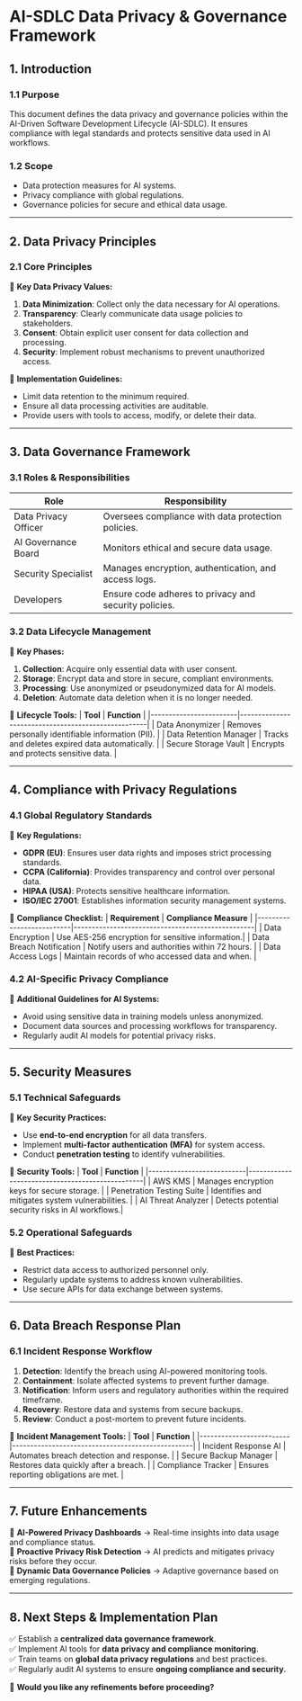 # **AI-SDLC Data Privacy & Governance Framework**

## **1. Introduction**

### **1.1 Purpose**
This document defines the data privacy and governance policies within the AI-Driven Software Development Lifecycle (AI-SDLC). It ensures compliance with legal standards and protects sensitive data used in AI workflows.

### **1.2 Scope**
- Data protection measures for AI systems.
- Privacy compliance with global regulations.
- Governance policies for secure and ethical data usage.

---

## **2. Data Privacy Principles**

### **2.1 Core Principles**
📌 **Key Data Privacy Values:**
1. **Data Minimization**: Collect only the data necessary for AI operations.
2. **Transparency**: Clearly communicate data usage policies to stakeholders.
3. **Consent**: Obtain explicit user consent for data collection and processing.
4. **Security**: Implement robust mechanisms to prevent unauthorized access.

🔹 **Implementation Guidelines:**
- Limit data retention to the minimum required.
- Ensure all data processing activities are auditable.
- Provide users with tools to access, modify, or delete their data.

---

## **3. Data Governance Framework**

### **3.1 Roles & Responsibilities**
| **Role**               | **Responsibility**                                   |
|------------------------|-----------------------------------------------------|
| Data Privacy Officer   | Oversees compliance with data protection policies.   |
| AI Governance Board    | Monitors ethical and secure data usage.              |
| Security Specialist    | Manages encryption, authentication, and access logs. |
| Developers             | Ensure code adheres to privacy and security policies.|

### **3.2 Data Lifecycle Management**
📌 **Key Phases:**
1. **Collection**: Acquire only essential data with user consent.
2. **Storage**: Encrypt data and store in secure, compliant environments.
3. **Processing**: Use anonymized or pseudonymized data for AI models.
4. **Deletion**: Automate data deletion when it is no longer needed.

🔹 **Lifecycle Tools:**
| **Tool**               | **Function**                                        |
|------------------------|----------------------------------------------------|
| Data Anonymizer        | Removes personally identifiable information (PII). |
| Data Retention Manager | Tracks and deletes expired data automatically.      |
| Secure Storage Vault   | Encrypts and protects sensitive data.              |

---

## **4. Compliance with Privacy Regulations**

### **4.1 Global Regulatory Standards**
📌 **Key Regulations:**
- **GDPR (EU)**: Ensures user data rights and imposes strict processing standards.
- **CCPA (California)**: Provides transparency and control over personal data.
- **HIPAA (USA)**: Protects sensitive healthcare information.
- **ISO/IEC 27001**: Establishes information security management systems.

🔹 **Compliance Checklist:**
| **Requirement**          | **Compliance Measure**                           |
|--------------------------|--------------------------------------------------|
| Data Encryption          | Use AES-256 encryption for sensitive information.|
| Data Breach Notification | Notify users and authorities within 72 hours.   |
| Data Access Logs         | Maintain records of who accessed data and when. |

### **4.2 AI-Specific Privacy Compliance**
📌 **Additional Guidelines for AI Systems:**
- Avoid using sensitive data in training models unless anonymized.
- Document data sources and processing workflows for transparency.
- Regularly audit AI models for potential privacy risks.

---

## **5. Security Measures**

### **5.1 Technical Safeguards**
📌 **Key Security Practices:**
- Use **end-to-end encryption** for all data transfers.
- Implement **multi-factor authentication (MFA)** for system access.
- Conduct **penetration testing** to identify vulnerabilities.

🔹 **Security Tools:**
| **Tool**                  | **Function**                                     |
|---------------------------|-------------------------------------------------|
| AWS KMS                  | Manages encryption keys for secure storage.     |
| Penetration Testing Suite | Identifies and mitigates system vulnerabilities. |
| AI Threat Analyzer       | Detects potential security risks in AI workflows.|

### **5.2 Operational Safeguards**
📌 **Best Practices:**
- Restrict data access to authorized personnel only.
- Regularly update systems to address known vulnerabilities.
- Use secure APIs for data exchange between systems.

---

## **6. Data Breach Response Plan**

### **6.1 Incident Response Workflow**
1. **Detection**: Identify the breach using AI-powered monitoring tools.
2. **Containment**: Isolate affected systems to prevent further damage.
3. **Notification**: Inform users and regulatory authorities within the required timeframe.
4. **Recovery**: Restore data and systems from secure backups.
5. **Review**: Conduct a post-mortem to prevent future incidents.

🔹 **Incident Management Tools:**
| **Tool**                | **Function**                                      |
|-------------------------|--------------------------------------------------|
| Incident Response AI    | Automates breach detection and response.         |
| Secure Backup Manager   | Restores data quickly after a breach.            |
| Compliance Tracker      | Ensures reporting obligations are met.           |

---

## **7. Future Enhancements**
🔹 **AI-Powered Privacy Dashboards** → Real-time insights into data usage and compliance status.  
🔹 **Proactive Privacy Risk Detection** → AI predicts and mitigates privacy risks before they occur.  
🔹 **Dynamic Data Governance Policies** → Adaptive governance based on emerging regulations.  

---

## **8. Next Steps & Implementation Plan**
✅ Establish a **centralized data governance framework**.  
✅ Implement AI tools for **data privacy and compliance monitoring**.  
✅ Train teams on **global data privacy regulations** and best practices.  
✅ Regularly audit AI systems to ensure **ongoing compliance and security**.  

🚀 **Would you like any refinements before proceeding?**


